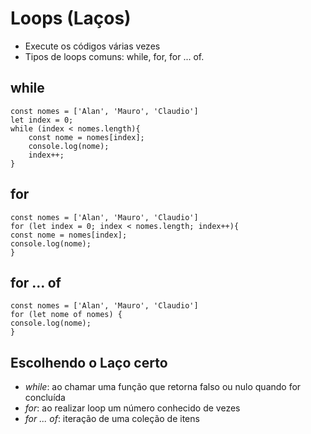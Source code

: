 # Loops (Laços)

* Execute os códigos várias vezes
* Tipos de loops comuns: while, for, for ... of.
  
## while
    const nomes = ['Alan', 'Mauro', 'Claudio']
    let index = 0;
    while (index < nomes.length){
        const nome = nomes[index];
        console.log(nome);
        index++;
    }

## for
    const nomes = ['Alan', 'Mauro', 'Claudio']
    for (let index = 0; index < nomes.length; index++){
    const nome = nomes[index];
    console.log(nome);
    }

## for ... of
    const nomes = ['Alan', 'Mauro', 'Claudio']
    for (let nome of nomes) {
    console.log(nome);
    }

## Escolhendo o Laço certo
* *while*: ao chamar uma função que retorna falso ou nulo quando for concluída
* *for*: ao realizar loop um número conhecido de vezes
*  *for ... of*: iteração de uma coleção de itens
